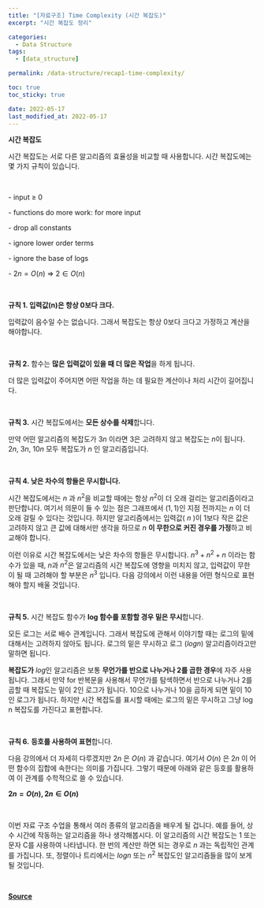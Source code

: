 ```yaml
---
title: "[자료구조] Time Complexity (시간 복잡도)"
excerpt: "시간 복잡도 정리"

categories:
  - Data Structure
tags:
  - [data_structure]

permalink: /data-structure/recap1-time-complexity/

toc: true
toc_sticky: true

date: 2022-05-17
last_modified_at: 2022-05-17
---
```


**시간 복잡도**


시간 복잡도는 서로 다른 알고리즘의 효율성을 비교할 때 사용합니다. 시간 복잡도에는 몇 가지 규칙이 있습니다.

<br>

\- input ≥ 0

\- functions do more work: for more input

\- drop all constants

\- ignore lower order terms

\- ignore the base of logs

\- $2n = O(n)$ => $2 ∈ O(n)$

<br>

**규칙 1. 입력값(n)은 항상 0보다 크다.**

입력값이 음수일 수는 없습니다. 그래서 복잡도는 항상 0보다 크다고 가정하고 계산을 해야합니다.

 <br>

**규칙 2.** 함수는 **많은 입력값이 있을 때 더 많은 작업**을 하게 됩니다.

더 많은 입력값이 주어지면 어떤 작업을 하는 데 필요한 계산이나 처리 시간이 길어집니다.

 <br>

**규칙 3.** 시간 복잡도에서는 **모든 상수를 삭제**합니다.

만약 어떤 알고리즘의 복잡도가  $3n$ 이라면 3은 고려하지 않고 복잡도는 $n$이 됩니다.  $2n$, $3n$, $10n$ 모두 복잡도가 $n$ 인 알고리즘입니다.

 <br>

**규칙 4. 낮은 차수의 항들은 무시합니다.**

시간 복잡도에서는  $n$ 과 $n^2$을 비교할 때에는 항상 $n^2$이 더 오래 걸리는 알고리즘이라고 판단합니다. 여기서 의문이 들 수 있는 점은 그래프에서 $(1,1)$인 지점 전까지는  $n$ 이 더 오래 걸릴 수 있다는 것입니다. 하지만 알고리즘에서는 입력값( $n$ )이 1보다 작은 값은 고려하지 않고 큰 값에 대해서만 생각을 하므로 $n$ **이 무한으로 커진 경우를 가정**하고 비교해야 합니다.

이런 이유로 시간 복잡도에서는 낮은 차수의 항들은 무시합니다. $n^3 + n^2 + n$ 이라는 함수가 있을 때,  $n$과 $n^2$은 알고리즘의 시간 복잡도에 영향을 미치지 않고, 입력값이 무한이 될 때 고려해야 할 부분은 $n^3$ 입니다. 다음 강의에서 이런 내용을 어떤 형식으로 표현해야 할지 배울 것입니다.

 <br>

**규칙 5.** 시간 복잡도 함수가 **log 함수를 포함할 경우 밑은 무시**합니다.

모든 로그는 서로 배수 관계입니다. 그래서 복잡도에 관해서 이야기할 때는 로그의 밑에 대해서는 고려하지 않아도 됩니다. 로그의 밑은 무시하고 로그 ($logn$) 알고리즘이라고만 말하면 됩니다.

**복잡도가** $log$인 알고리즘은 보통 **무언가를 반으로 나누거나 2를 곱한 경우**에 자주 사용됩니다. 그래서 만약 for 반복문을 사용해서 무언가를 탐색하면서 반으로 나누거나 2를 곱할 때 복잡도는 밑이 2인 로그가 됩니다. 10으로 나누거나 10을 곱하게 되면 밑이 10인 로그가 됩니다. 하지만 시간 복잡도를 표시할 때에는 로그의 밑은 무시하고 그냥 log n 복잡도를 가진다고 표현합니다.

 <br>

**규칙 6.** **등호를 사용하여 표현**합니다.

다음 강의에서 더 자세히 다루겠지만  $2n$ 은 $O(n)$ 과 같습니다. 여기서 $O(n)$ 은  $2n$ 이 어떤 함수의 집합에 속한다는 의미를 가집니다. 그렇기 때문에 아래와 같은 등호를 활용하여 이 관계를 수학적으로 쓸 수 있습니다.

**$2n = O(n), 2n ∈ O(n)$**

 <br>

이번 자료 구조 수업을 통해서 여러 종류의 알고리즘을 배우게 될 겁니다. 예를 들어, 상수 시간에 작동하는 알고리즘을 하나 생각해봅시다. 이 알고리즘의 시간 복잡도는 1 또는 문자 C를 사용하여 나타냅니다. 한 번의 계산만 하면 되는 경우로  $n$ 과는 독립적인 관계를 가집니다. 또, 정렬이나 트리에서는  $logn$ 또는 $n^2$ 복잡도인 알고리즘들을 많이 보게 될 것입니다.

<br>

[**Source**](https://www.boostcourse.org/cs204/joinLectures/145114)